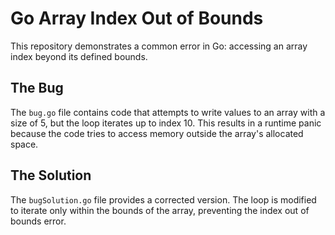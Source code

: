 # Go Array Index Out of Bounds

This repository demonstrates a common error in Go: accessing an array index beyond its defined bounds.

## The Bug

The `bug.go` file contains code that attempts to write values to an array with a size of 5, but the loop iterates up to index 10. This results in a runtime panic because the code tries to access memory outside the array's allocated space.

## The Solution

The `bugSolution.go` file provides a corrected version. The loop is modified to iterate only within the bounds of the array, preventing the index out of bounds error.